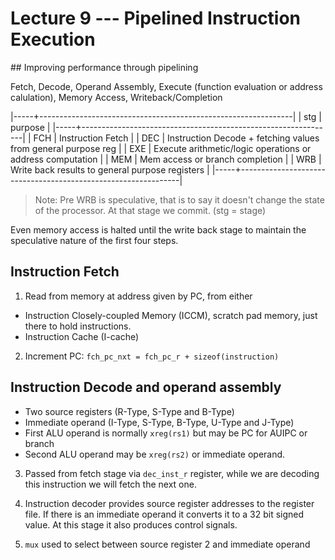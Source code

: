 # Lecture 9 --- Pipelined Instruction Execution

## Improving performance through pipelining

Fetch, Decode, Operand Assembly, Execute (function evaluation or address
calulation), Memory Access, Writeback/Completion

|-----+---------------------------------------------------------------|
| stg | purpose                                                       |
|-----+---------------------------------------------------------------|
| FCH | Instruction Fetch                                             |
| DEC | Instruction Decode + fetching values from general purpose reg |
| EXE | Execute arithmetic/logic operations or address computation    |
| MEM | Mem access or branch completion                               |
| WRB | Write back results to general purpose registers               |
|-----+---------------------------------------------------------------|

> Note: Pre WRB is speculative, that is to say it doesn't change the state of
> the processor. At that stage we commit. (stg = stage)

Even memory access is halted until the write back stage to maintain the
speculative nature of the first four steps.

## Instruction Fetch 

1. Read from memory at address given by PC, from either
  - Instruction Closely-coupled Memory (ICCM), scratch pad memory, just there
    to hold instructions. 
  - Instruction Cache (I-cache)

2. Increment PC: `fch_pc_nxt = fch_pc_r + sizeof(instruction)`

## Instruction Decode and operand assembly

- Two source registers (R-Type, S-Type and B-Type)
- Immediate operand (I-Type, S-Type, B-Type, U-Type and J-Type)
- First ALU operand is normally `xreg(rs1)` but may be PC for AUIPC or branch
- Second ALU operand may be `xreg(rs2)` or immediate operand.

3. Passed from fetch stage via `dec_inst_r` register, while we are decoding
   this instruction we will fetch the next one.

4. Instruction decoder provides source register addresses to the register file. If there is an immediate operand it converts it to a 32 bit signed value. At this stage it also produces control signals.

5. `mux` used to select between source register 2 and immediate operand
